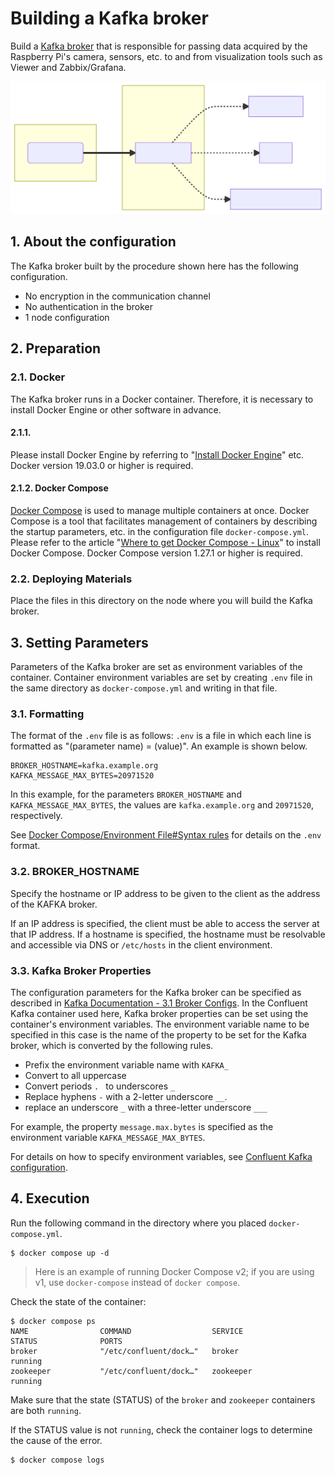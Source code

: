 # Building a Kafka broker

Build a [Kafka broker](https://kafka.apache.org/) that is responsible for passing data acquired by the Raspberry Pi's camera, sensors, etc. to and from visualization tools such as Viewer and Zabbix/Grafana.

![Configuration](system-1.svg)
<!--
```mermaid
flowchart LR
  subgraph R[Raspberry Pi]
    WR(SINETStream)
  end
  subgraph S[Server]
    B[Kafka Broker]
  end
  V1["VideoViewer"]
  V2["Zabbix"]
  V3["Grafana+Elasticsearch"]
  WR==>B
  B-.->V1
  B-.->V2
  B-.->V3
```
-->

## 1. About the configuration

The Kafka broker built by the procedure shown here has the following configuration.

* No encryption in the communication channel
* No authentication in the broker
* 1 node configuration

## 2. Preparation

### 2.1. Docker

The Kafka broker runs in a Docker container. Therefore, it is necessary to install Docker Engine or other software in advance.

#### 2.1.1.

Please install Docker Engine by referring to "[Install Docker Engine](https://docs.docker.com/engine/install/)" etc. Docker version 19.03.0 or higher is required.

#### 2.1.2. Docker Compose

[Docker Compose](https://github.com/docker/compose) is used to manage multiple containers at once. Docker Compose is a tool that facilitates management of containers by describing the startup parameters, etc. in the configuration file `docker-compose.yml`. Please refer to the article "[Where to get Docker Compose - Linux](https://github.com/docker/compose#linux)" to install Docker Compose. Docker Compose version 1.27.1 or higher is required.

### 2.2. Deploying Materials

Place the files in this directory on the node where you will build the Kafka broker.

## 3. Setting Parameters

Parameters of the Kafka broker are set as environment variables of the container. Container environment variables are set by creating `.env` file in the same directory as `docker-compose.yml` and writing in that file.

### 3.1. Formatting

The format of the `.env` file is as follows: `.env` is a file in which each line is formatted as "(parameter name) = (value)". An example is shown below.

```
BROKER_HOSTNAME=kafka.example.org
KAFKA_MESSAGE_MAX_BYTES=20971520
```

In this example, for the parameters `BROKER_HOSTNAME` and `KAFKA_MESSAGE_MAX_BYTES`, the values are `kafka.example.org` and `20971520`, respectively.

See [Docker Compose/Environment File#Syntax rules](https://docs.docker.com/compose/env-file/#syntax-rules) for details on the `.env` format.

### 3.2. BROKER_HOSTNAME

Specify the hostname or IP address to be given to the client as the address of the KAFKA broker.

If an IP address is specified, the client must be able to access the server at that IP address. If a hostname is specified, the hostname must be resolvable and accessible via DNS or `/etc/hosts` in the client environment.

### 3.3. Kafka Broker Properties

The configuration parameters for the Kafka broker can be specified as described in [Kafka Documentation - 3.1 Broker Configs](https://kafka.apache.org/documentation/#brokerconfigs). In the Confluent Kafka container used here, Kafka broker properties can be set using the container's environment variables. The environment variable name to be specified in this case is the name of the property to be set for the Kafka broker, which is converted by the following rules.

* Prefix the environment variable name with `KAFKA_`
* Convert to all uppercase
* Convert periods `. ` to underscores `_`
* Replace hyphens `-` with a 2-letter underscore `__`.
* replace an underscore `_` with a three-letter underscore `___`

For example, the property `message.max.bytes` is specified as the environment variable `KAFKA_MESSAGE_MAX_BYTES`.

For details on how to specify environment variables, see [Confluent Kafka configuration](https://docs.confluent.io/platform/current/installation/docker/config-reference.html#confluent-ak-configuration).


## 4. Execution

Run the following command in the directory where you placed ``docker-compose.yml``.

```console
$ docker compose up -d
```

> Here is an example of running Docker Compose v2; if you are using v1, use `docker-compose` instead of `docker compose`.

Check the state of the container:

```console
$ docker compose ps 
NAME                COMMAND                  SERVICE             STATUS              PORTS
broker              "/etc/confluent/dock…"   broker              running             
zookeeper           "/etc/confluent/dock…"   zookeeper           running             
```

Make sure that the state (STATUS) of the `broker` and `zookeeper` containers are both `running`.

If the STATUS value is not `running`, check the container logs to determine the cause of the error.

```console
$ docker compose logs
```